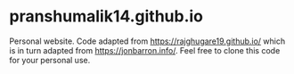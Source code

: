 # pranshumalik14.github.io
Personal website. Code adapted from https://rajghugare19.github.io/ which is in turn 
adapted from https://jonbarron.info/. Feel free to clone this code for your personal use.
